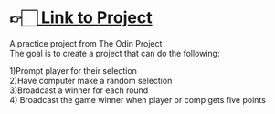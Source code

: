 <h1>👉🏻<a href = "https://6autumnleaves.github.io/rock-paper-scissors"> Link to Project</a></h1>
A practice project from The Odin Project<br>
The goal is to create a project that can do the following:<br>

 1)Prompt player for their selection <br>
 2)Have computer make a random selection<br>
 3)Broadcast a winner for each round<br>
 4) Broadcast the game winner when player or comp gets five points
